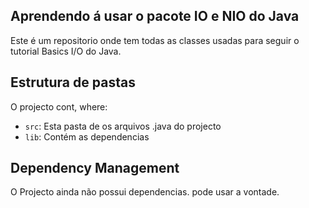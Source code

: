 ## Aprendendo á usar o pacote IO e NIO do Java

Este é um repositorio onde tem todas as classes usadas para seguir o tutorial Basics I/O do Java.

## Estrutura de pastas

O projecto cont, where:

- `src`: Esta pasta de os arquivos .java do projecto
- `lib`: Contém as dependencias

## Dependency Management

O Projecto ainda não possui dependencias. pode usar a vontade.
